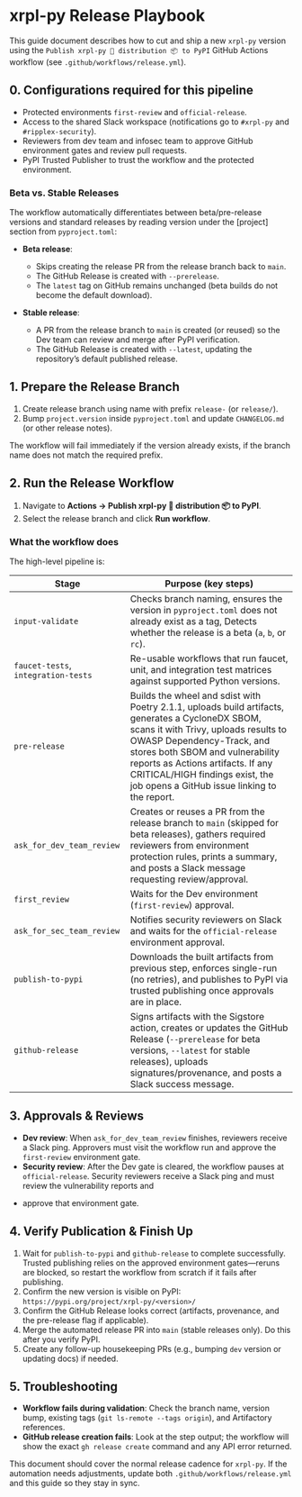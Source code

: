 # xrpl-py Release Playbook

This guide document describes how to cut and ship a new `xrpl-py` version using the
`Publish xrpl-py 🐍 distribution 📦 to PyPI` GitHub Actions workflow (see
`.github/workflows/release.yml`). 

## 0. Configurations required for this pipeline

- Protected environments `first-review` and `official-release`.
- Access to the shared Slack workspace (notifications go to `#xrpl-py` and `#ripplex-security`).
- Reviewers from dev team and infosec team to approve GitHub environment gates and review pull requests.
- PyPI Trusted Publisher to trust the workflow and the protected environment.

### Beta vs. Stable Releases

The workflow automatically differentiates between beta/pre-release versions
and standard releases by reading version under the [project] section from `pyproject.toml`:

- **Beta release**:  
  - Skips creating the release PR from the release branch back to `main`.  
  - The GitHub Release is created with `--prerelease`.  
  - The `latest` tag on GitHub remains unchanged (beta builds do not become the
    default download).

- **Stable release**:  
  - A PR from the release branch to `main` is created (or reused) so the Dev
    team can review and merge after PyPI verification.  
  - The GitHub Release is created with `--latest`, updating the repository’s
    default published release.

## 1. Prepare the Release Branch

1. Create release branch using name with prefix `release-` (or `release/`).
2. Bump `project.version` inside `pyproject.toml` and update `CHANGELOG.md`
   (or other release notes).

The workflow will fail immediately if the version already exists, if the branch
name does not match the required prefix.

## 2. Run the Release Workflow

1. Navigate to **Actions → Publish xrpl-py 🐍 distribution 📦 to PyPI**.
2. Select the release branch and click **Run workflow**.

### What the workflow does

The high-level pipeline is:

| Stage | Purpose (key steps) |
| --- | --- |
| `input-validate` | Checks branch naming, ensures the version in `pyproject.toml` does not already exist as a tag, Detects whether the release is a beta (`a`, `b`, or `rc`). |
| `faucet-tests`, `integration-tests` | Re-usable workflows that run faucet, unit, and integration test matrices against supported Python versions. |
| `pre-release` | Builds the wheel and sdist with Poetry 2.1.1, uploads build artifacts, generates a CycloneDX SBOM, scans it with Trivy, uploads results to OWASP Dependency-Track, and stores both SBOM and vulnerability reports as Actions artifacts. If any CRITICAL/HIGH findings exist, the job opens a GitHub issue linking to the report. |
| `ask_for_dev_team_review` | Creates or reuses a PR from the release branch to `main` (skipped for beta releases), gathers required reviewers from environment protection rules, prints a summary, and posts a Slack message requesting review/approval. |
| `first_review` | Waits for the Dev environment (`first-review`) approval. |
| `ask_for_sec_team_review` | Notifies security reviewers on Slack and waits for the `official-release` environment approval. |
| `publish-to-pypi` | Downloads the built artifacts from previous step, enforces single-run (no retries), and publishes to PyPI via trusted publishing once approvals are in place. |
| `github-release` | Signs artifacts with the Sigstore action, creates or updates the GitHub Release (`--prerelease` for beta versions, `--latest` for stable releases), uploads signatures/provenance, and posts a Slack success message. |

## 3. Approvals & Reviews

- **Dev review**: When `ask_for_dev_team_review` finishes, reviewers receive a
  Slack ping. Approvers must visit the workflow run and approve the
  `first-review` environment gate. 
- **Security review**: After the Dev gate is cleared, the workflow pauses at
  `official-release`. Security reviewers receive a Slack ping and must review the vulnerability reports and
+  approve that environment gate.

## 4. Verify Publication & Finish Up

1. Wait for `publish-to-pypi` and `github-release` to complete successfully.
   Trusted publishing relies on the approved environment gates—reruns are
   blocked, so restart the workflow from scratch if it fails after publishing.
2. Confirm the new version is visible on PyPI:
   `https://pypi.org/project/xrpl-py/<version>/`
3. Confirm the GitHub Release looks correct (artifacts, provenance, and the
   pre-release flag if applicable).
4. Merge the automated release PR into `main` (stable releases only). Do this
   after you verify PyPI.
5. Create any follow-up housekeeping PRs (e.g., bumping `dev` version or
   updating docs) if needed.

## 5. Troubleshooting

- **Workflow fails during validation**: Check the branch name, version bump,
  existing tags (`git ls-remote --tags origin`), and Artifactory references.
- **GitHub release creation fails**: Look at the step output; the workflow will
  show the exact `gh release create` command and any API error returned.

This document should cover the normal release cadence for `xrpl-py`. If the
automation needs adjustments, update both `.github/workflows/release.yml` and
this guide so they stay in sync.
